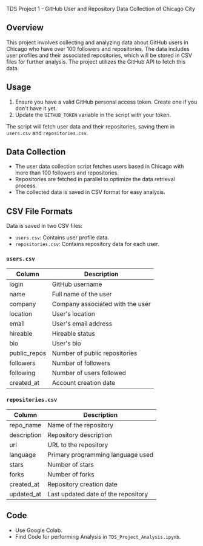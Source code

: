  TDS Project 1 - GitHub User and Repository Data Collection of Chicago City

## Overview
This project involves collecting and analyzing data about GitHub users in Chicago who have over 100 followers and repositories. The data includes user profiles and their associated repositories, which will be stored in CSV files for further analysis. The project utilizes the GitHub API to fetch this data.

## Usage

1. Ensure you have a valid GitHub personal access token. Create one if you don't have it yet.
2. Update the `GITHUB_TOKEN` variable in the script with your token.

The script will fetch user data and their repositories, saving them in `users.csv` and `repositories.csv`.

## Data Collection

- The user data collection script fetches users based in Chicago with more than 100 followers and repositories.
- Repositories are fetched in parallel to optimize the data retrieval process.
- The collected data is saved in CSV format for easy analysis.

## CSV File Formats

Data is saved in two CSV files:
  - `users.csv`: Contains user profile data.
  - `repositories.csv`: Contains repository data for each user.
    
### `users.csv`

| Column          | Description                                   |
|-----------------|-----------------------------------------------|
| login           | GitHub username                               |
| name            | Full name of the user                         |
| company         | Company associated with the user              |
| location        | User's location                               |
| email           | User's email address                          |
| hireable        | Hireable status                               |
| bio             | User's bio                                    |
| public_repos    | Number of public repositories                 |
| followers       | Number of followers                           |
| following       | Number of users followed                      |
| created_at      | Account creation date                         |

### `repositories.csv`

| Column          | Description                                   |
|-----------------|-----------------------------------------------|
| repo_name       | Name of the repository                        |
| description     | Repository description                        |
| url             | URL to the repository                         |
| language        | Primary programming language used             |
| stars           | Number of stars                               |
| forks           | Number of forks                               |
| created_at      | Repository creation date                      |
| updated_at      | Last updated date of the repository           |

## Code
- Use Google Colab.
- Find Code for performing Analysis in `TDS_Project_Analysis.ipynb`.
